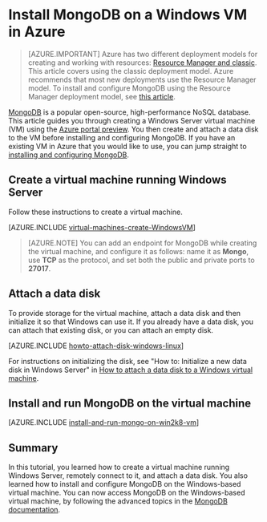 <properties
    pageTitle="Install MongoDB on a Windows VM in Azure | Azure"
    description="Learn how to install MongoDB on an Azure VM created with the classic deployment model running Windows Server."
    services="virtual-machines-windows"
    documentationcenter=""
    author="iainfoulds"
    manager="timlt"
    editor="tysonn"
    tags="azure-service-management" />
<tags
    ms.assetid="4095df41-bb69-4bbe-9c1c-70923b0d84ba"
    ms.service="virtual-machines-windows"
    ms.workload="infrastructure-services"
    ms.tgt_pltfrm="vm-windows"
    ms.devlang="na"
    ms.topic="article"
    ms.date="03/07/2017"
    wacn.date=""
    ms.author="iainfou" />

# Install MongoDB on a Windows VM in Azure
> [AZURE.IMPORTANT]
> Azure has two different deployment models for creating and working with resources: [Resource Manager and classic](/documentation/articles/resource-manager-deployment-model/).  This article covers using the classic deployment model. Azure recommends that most new deployments use the Resource Manager model. To install and configure MongoDB using the Resource Manager deployment model, see [this article](/documentation/articles/virtual-machines-windows-install-mongodb/).

[MongoDB][MongoDB] is a popular open-source, high-performance NoSQL database. This article guides you through creating a Windows Server virtual machine (VM) using the [Azure portal preview][AzurePortal]. You then create and attach a data disk to the VM before installing and configuring MongoDB. If you have an existing VM in Azure that you would like to use, you can jump straight to [installing and configuring MongoDB](#install-and-run-mongodb-on-the-virtual-machine).

## Create a virtual machine running Windows Server
Follow these instructions to create a virtual machine.

[AZURE.INCLUDE [virtual-machines-create-WindowsVM](../../includes/virtual-machines-create-windowsvm.md)]

> [AZURE.NOTE]
> You can add an endpoint for MongoDB while creating the virtual machine, and configure it as follows: name it as **Mongo**, use **TCP** as the protocol, and set both the public and private ports to **27017**.
>
>

## Attach a data disk
To provide storage for the virtual machine, attach a data disk and then initialize it so that Windows can use it. If you already have a data disk, you can attach that existing disk, or you can attach an empty disk.

[AZURE.INCLUDE [howto-attach-disk-windows-linux](../../includes/howto-attach-disk-windows-linux.md)]

For instructions on initializing the disk, see "How to: Initialize a new data disk in Windows Server" in [How to attach a data disk to a Windows virtual machine](/documentation/articles/virtual-machines-windows-classic-attach-disk/).

## <a name="install-and-run-mongodb-on-the-virtual-machine"></a> Install and run MongoDB on the virtual machine
[AZURE.INCLUDE [install-and-run-mongo-on-win2k8-vm](../../includes/install-and-run-mongo-on-win2k8-vm.md)]

## Summary
In this tutorial, you learned how to create a virtual machine running Windows Server, remotely connect to it, and attach a data disk.  You also learned how to install and configure MongoDB on the Windows-based virtual machine. You can now access MongoDB on the Windows-based virtual machine, by following the advanced topics in the [MongoDB documentation][MongoDocs].

[MongoDocs]: http://docs.mongodb.org/manual/
[MongoDB]: http://www.mongodb.org/
[AzurePortal]: https://portal.azure.cn/

<!-- Classic Management Portal. Removed 03/07/2017 -->
<!-- [AzurePortal]: http://manage.windowsazure.cn  -->